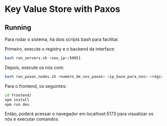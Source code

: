 # Key Value Store with Paxos

## Running

Para rodar o sistema, há dois scripts bash para facilitar.

Primeiro, execute o registry e o backend da interface:

```bash
bash run_servers.sh <seu_ip>:50051
```

Depois, execute os nós com:

```bash
bash run_paxos_nodes.sh <numero_de_nos_paxos> <ip_base_para_nos> <registry_ip_porta> <node_name>
```

Para o frontend, os seguintes:

```bash
cd frontend/
npm install
npm run dev
```

Então, poderá acessar o navegador em localhost:5173 para visualizar os nós e executar comandos.
